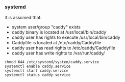 ### systemd

It is assumed that:

* system user/group "caddy" exists
* caddy binary is located at /usr/local/bin/caddy
* caddy user has rights to execute /usr/local/bin/caddy
* Caddyfile is located at /etc/caddy/Caddyfile
* caddy user has read rights to /etc/caddy/Caddyfile
* caddy user has write rights to /var/run/caddy/ 

```
chmod 644 /etc/systemd/system/caddy.service
systemctl enable caddy.service
systemctl start caddy.service
systemctl status caddy.service
```
